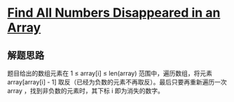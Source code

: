 # [Find All Numbers Disappeared in an Array](https://leetcode.com/problems/find-all-numbers-disappeared-in-an-array/)

## 解题思路

题目给出的数组元素在 1 ≤ array[i] ≤ len(array) 范围中，遍历数组，将元素 array[array[i] - 1] 取反（已经为负数的元素不再取反）。最后只要再重新遍历一次 array ，找到非负数的元素时，其下标 i 即为消失的数字。
